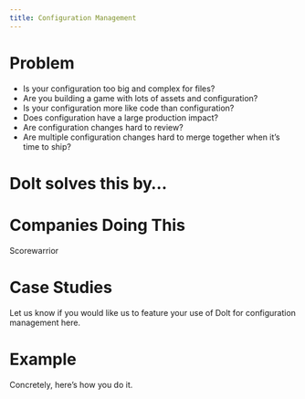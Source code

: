 ```yaml
---
title: Configuration Management
---
```


# Problem

* Is your configuration too big and complex for files? 
* Are you building a game with lots of assets and configuration?
* Is your configuration more like code than configuration? 
* Does configuration have a large production impact? 
* Are configuration changes hard to review? 
* Are multiple configuration changes hard to merge together when it’s time to ship?

# Dolt solves this by…


# Companies Doing This

Scorewarrior 

# Case Studies

Let us know if you would like us to feature your use of Dolt for configuration management here.

# Example

Concretely, here’s how you do it.


